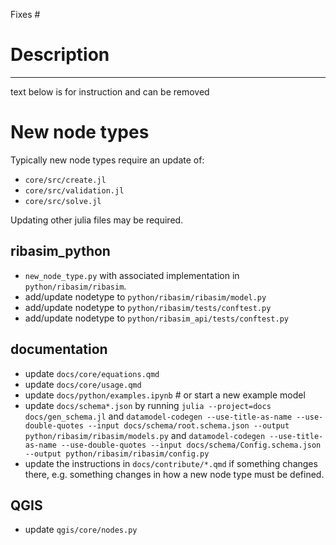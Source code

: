 Fixes #

# Description




---
text below is for instruction and can be removed

# New node types
Typically new node types require an update of:

- `core/src/create.jl`
- `core/src/validation.jl`
- `core/src/solve.jl`

Updating other julia files may be required.


## ribasim_python
- `new_node_type.py` with associated implementation in `python/ribasim/ribasim`.
- add/update nodetype to `python/ribasim/ribasim/model.py`
- add/update nodetype to `python/ribasim/tests/conftest.py`
- add/update nodetype to `python/ribasim_api/tests/conftest.py`

## documentation

- update `docs/core/equations.qmd`
- update `docs/core/usage.qmd`
- update `docs/python/examples.ipynb`  # or start a new example model
- update `docs/schema*.json` by running `julia --project=docs docs/gen_schema.jl` and `datamodel-codegen --use-title-as-name --use-double-quotes --input docs/schema/root.schema.json --output python/ribasim/ribasim/models.py` and `datamodel-codegen --use-title-as-name --use-double-quotes --input docs/schema/Config.schema.json --output python/ribasim/ribasim/config.py`
- update the instructions in `docs/contribute/*.qmd` if something changes there, e.g. something changes in how a new node type must be defined.

## QGIS
- update `qgis/core/nodes.py`
